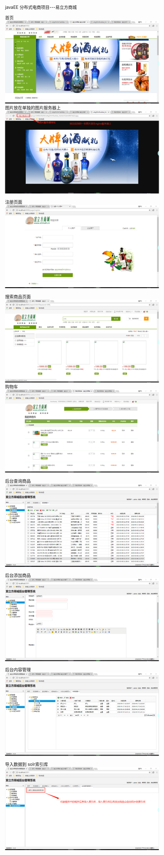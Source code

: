 javaEE 分布式电商项目---易立方商城

首页
<img src="img/1633d29bdd56246f.png">
图片放在单独的图片服务器上
<img src="img/1633d2d8d658a437.png">

注册页面
<img src="img/1633d2a0df465dc7.png">


搜索商品页面
<img src="img/1633d2ad2bbbd12a.png">
购物车
<img src="img/1633d2b25e8a1e72.png">

后台查询商品
<img src="img/1633d2bc86a8b215.png">

后台添加商品
<img src="img/1633d2bfea969a10.png">

后台内容管理
<img src="img/1633d2c8b5cb01d3.png">

导入数据到 solr索引库
<img src="img/1633d2cc1e1b1ce7.png">